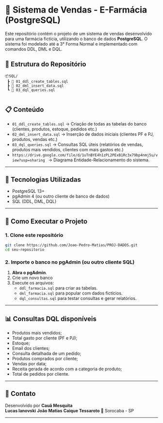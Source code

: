 # 💊 Sistema de Vendas - E-Farmácia (PostgreSQL)

Este repositório contém o projeto de um sistema de vendas desenvolvido para uma farmácia fictícia, utilizando o banco de dados **PostgreSQL**. 
O sistema foi modelado até a 3° Forma Normal e implementado com comandos DDL, DML e DQL.

## 📁 Estrutura do Repositório

```
📦SQL/
 ┣ 📜 01_ddl_create_tables.sql
 ┣ 📜 02_dml_insert_data.sql
 ┗ 📜 03_dql_queries.sql


```

## 📋 Conteúdo

- `01_ddl_create_tables.sql` → Criação de todas as tabelas do banco (clientes, produtos, estoque, pedidos etc.)
- `02_dml_insert_data.sql` → Inserção de dados iniciais (clientes PF e PJ, produtos, vendas etc.)
- `03_dql_queries.sql` → Consultas SQL úteis (relatórios de vendas, produtos mais vendidos, clientes com mais gastos etc.)
- `https://drive.google.com/file/d/1uTnBYE4h1zPL2PExB1Rc3x79bp4nmj5u/view?usp=sharing ` → Diagrama Entidade-Relacionamento do sistema.

---

## 🧰 Tecnologias Utilizadas

- PostgreSQL 13+
- pgAdmin 4 (ou outro cliente de banco de dados)
- SQL (DDL, DML, DQL)

---

## 🚀 Como Executar o Projeto

### 1. Clone este repositório

```bash
git clone https://github.com/Joao-Pedro-Matias/PROJ-DADOS.git
cd seu-repositorio
```

### 2. Importe o banco no pgAdmin (ou outro cliente SQL)

1. **Abra o pgAdmin**.
2. Crie um novo banco 
3. Execute os arquivos:
   - `ddl_farmacia.sql` para criar as tabelas.
   - `dml_farmacia.sql` para popular com dados fictícios.
   - `dql_consultas.sql` para testar consultas e gerar relatórios.

---

## 📊 Consultas DQL disponíveis

- Produtos mais vendidos;
- Total gasto por cliente (PF e PJ);
- Estoque;
- Email dos clientes;
- Consulta detalhada de um pedido;
- Produtos comprados por cliente;
- Vendas por data;
- Receita gerada de acordo com a categoria de produto;
- Total de pedidos por cliente.

---

## 📧 Contato

Desenvolvido por **Cauã Mesquita**  
                 **Lucas Ianovski** 
                 **João Matias** 
                 **Caique Tessaroto** 
📍 Sorocaba - SP  

---
